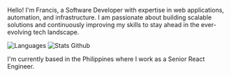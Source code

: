 Hello! I'm Francis, a Software Developer with expertise in web applications, automation, and infrastructure. I am passionate about building scalable solutions and continuously improving my skills to stay ahead in the ever-evolving tech landscape.

![Languages](https://github-readme-stats.vercel.app/api/top-langs/?username=danswater&hide=html&title_color=74c2e9&text_color=fff&icon_color=2bbc8a&bg_color=282a36)
![Stats Github](https://github-readme-stats.vercel.app/api?username=danswater&show_icons=true&line_height=27&count_private=true&title_color=74c2e9&text_color=fff&icon_color=74c2e9&bg_color=282a36)

I'm currently based in the Philippines where I work as a Senior React Engineer.
